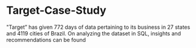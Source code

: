 # Target-Case-Study
"Target” has given 772 days of data pertaining to its business in 27 states and 4119 cities of Brazil. On analyzing the dataset in SQL, insights and recommendations can be found
